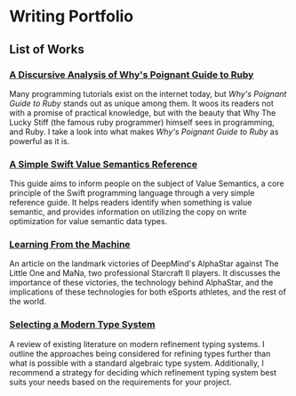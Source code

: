 # Writing Portfolio

## List of Works

### [A Discursive Analysis of Why's Poignant Guide to Ruby](discursive-analysis.md)

Many programming tutorials exist on the internet today, but *Why's Poignant Guide to Ruby* stands out as unique among them. It woos its readers not with a promise of practical knowledge, but with the beauty that Why The Lucky Stiff (the famous ruby programmer) himself sees in programming, and Ruby. I take a look into what makes *Why's Poignant Guide to Ruby* as powerful as it is.

### [A Simple Swift Value Semantics Reference](reference-guide.md)

This guide aims to inform people on the subject of Value Semantics, a core principle of the Swift programming language through a very simple reference guide. It helps readers identify when something is value semantic, and provides information on utilizing the copy on write optimization for value semantic data types.

### [Learning From the Machine](explainer-article.md)

An article on the landmark victories of DeepMind's AlphaStar against The Little One and MaNa, two professional Starcraft II players. It discusses the importance of these victories, the technology behind AlphaStar, and the implications of these technologies for both eSports athletes, and the rest of the world.

### [Selecting a Modern Type System](literature-review.md)

A review of existing literature on modern refinement typing systems. I outline the approaches being considered for refining types further than
what is possible with a standard algebraic type system. Additionally, I
recommend a strategy for deciding which refinement typing system best
suits your needs based on the requirements for your project.